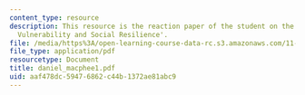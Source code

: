 ```yaml
---
content_type: resource
description: This resource is the reaction paper of the student on the topic 'Disaster
  Vulnerability and Social Resilience'.
file: /media/https%3A/open-learning-course-data-rc.s3.amazonaws.com/11-941-disaster-vulnerability-and-resilience-spring-2005/aaf478dc59476862c44b1372ae81abc9_daniel_macphee1.pdf
file_type: application/pdf
resourcetype: Document
title: daniel_macphee1.pdf
uid: aaf478dc-5947-6862-c44b-1372ae81abc9
---
```

